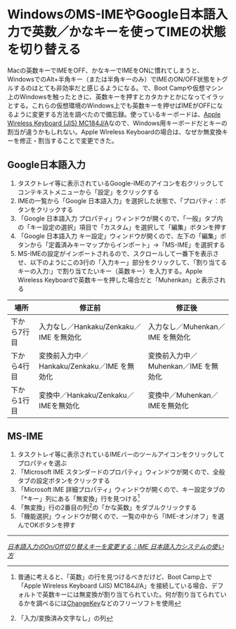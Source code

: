 # <span>WindowsのMS-IMEやGoogle日本語入力で</span><span>英数／かなキーを使ってIMEの状態を切り替える</span>

Macの英数キーでIMEをOFF、かなキーでIMEをONに慣れてしまうと、WindowsでのAlt+半角キー（または半角キーのみ）でIMEのON/OFF状態をトグルするのはとても非効率だと感じるようになる。で、Boot Campや仮想マシン上のWindowsを触ったときに、英数キーを押すとカタカナとかになってイラッとする。これらの仮想環境のWindows上でも英数キーを押せばIMEがOFFになるように変更する方法を調べたので備忘録。使っているキーボードは、[Apple Wireless Keyboard (JIS) MC184J/A](http://store.apple.com/jp/product/MC184J/A)なので、Windows用キーボードだとキーの割当が違うかもしれない。Apple Wireless Keyboardの場合は、なぜか無変換キーを修正・割当することで変更できた。

<!-- READMORE -->


## Google日本語入力

1. タスクトレイ等に表示されているGoogle-IMEのアイコンを右クリックしてコンテキストメニューから「設定」をクリックする
2. IMEの一覧から「Google 日本語入力」を選択した状態で、「プロパティ：ボタンをクリックする
3. 「Google 日本語入力 プロパティ」ウィンドウが開くので、「一般」タブ内の「キー設定の選択」項目で「カスタム」を選択して「編集」ボタンを押す
4. 「Google 日本語入力 キー設定」ウィンドウが開くので、左下の「編集」ボタンから「定義済みキーマップからインポート」→「MS-IME」を選択する
5. MS-IMEの設定がインポートされるので、スクロールして一番下を表示させ、以下のようにこの3行の「入力キー」部分をクリックして、「割り当てるキーの入力:」で割り当てたいキー（英数キー）を入力する。Apple Wireless Keyboardで英数キーを押した場合だと「Muhenkan」と表示される

|場所|修正前|修正後|
|-|-|-|
|下から7行目|入力なし／Hankaku/Zenkaku／IME を無効化|入力なし／Muhenkan／IME を無効化|
|下から4行目|変換前入力中／Hankaku/Zenkaku／IME を無効化|変換前入力中／Muhenkan／IME を無効化|
|下から1行目|変換中／Hankaku/Zenkaku／IMEを無効化|変換中／Muhenkan／IMEを無効化|


## MS-IME

1. タスクトレイ等に表示されているIMEバーのツールアイコンをクリックしてプロパティを選ぶ
2. 「Microsoft IME スタンダードのプロパティ」ウィンドウが開くので、全般タブの設定ボタンをクリックする
3. 「Microsoft IME 詳細プロパティ」ウィンドウが開くので、キー設定タブの「\*キー」列にある「無変換」行を見つける[^1]
4. 「無変換」行の2番目の列[^2]の「かな英数」をダブルクリックする
5. 「機能選択」ウィンドウが開くので、一覧の中から「IME-オン/オフ」を選んでOKボタンを押す

* * *

<cite>[日本語入力のOn/Off切り替えキーを変更する：IME 日本語入力システムの使い方](http://www.relief.jp/itnote/archives/001818.php)</cite>

[^1]: 普通に考えると、「英数」の行を見つけるべきだけど、Boot Camp上で「Apple Wireless Keyboard (JIS) MC184J/A」を接続している場合、デフォルトで英数キーには無変換が割り当てられていた。何が割り当てられているかを調べるには[ChangeKey](http://www.forest.impress.co.jp/lib/sys/hardcust/keyboard/changekey.html)などのフリーソフトを使用
[^2]: 「入力/変換済み文字なし」の列
